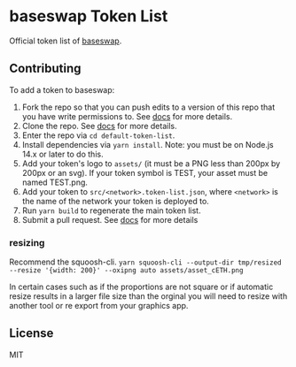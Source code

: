 # baseswap Token List

Official token list of [baseswap](https://baseswap.org).

## Contributing

To add a token to baseswap:

1. Fork the repo so that you can push edits to a version of this repo that you have write permissions to. See [docs](https://docs.github.com/en/get-started/quickstart/fork-a-repo) for more details.
2. Clone the repo. See [docs](https://docs.github.com/en/repositories/creating-and-managing-repositories/cloning-a-repository) for more details.
3. Enter the repo via `cd default-token-list`.
4. Install dependencies via `yarn install`. Note: you must be on Node.js 14.x or later to do this.
5. Add your token's logo to `assets/` (it must be a PNG less than 200px by 200px or an svg). If your token symbol is TEST, your asset must be named TEST.png.
6. Add your token to `src/<network>.token-list.json`, where `<network>` is the name of the network your token is deployed to.
7. Run `yarn build` to regenerate the main token list.
8. Submit a pull request. See [docs](https://docs.github.com/en/pull-requests/collaborating-with-pull-requests/proposing-changes-to-your-work-with-pull-requests/creating-a-pull-request-from-a-fork) for more details

### resizing

Recommend the squoosh-cli.
`yarn squoosh-cli --output-dir tmp/resized --resize '{width: 200}' --oxipng auto assets/asset_cETH.png`

In certain cases such as if the proportions are not square or if automatic resize results in a larger file size than the orginal you will need to resize with another tool or re export from your graphics app.

## License

MIT

